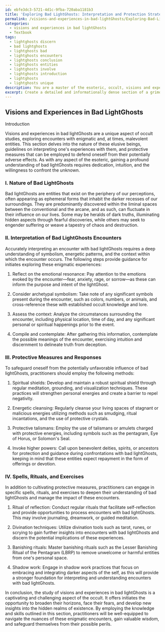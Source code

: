 ```yaml
---
id: ebfe3dc3-5721-4d1c-9fba-720aba1181b3
title: 'Exploring Bad LightGhosts: Interpretation and Protection Strategies'
permalink: /visions-and-experiences-in-bad-lightGhosts/Exploring-Bad-LightGhosts-Interpretation-and-Protection-Strategies/
categories:
  - visions and experiences in bad lightGhosts
  - Textbook
tags:
  - lightghosts discern
  - bad lightghosts
  - lightghosts bad
  - lightghosts encounters
  - lightghosts conclusion
  - lightghosts entities
  - lightghosts involve
  - lightghosts introduction
  - lightghosts
  - lightghosts unique
description: You are a master of the esoteric, occult, visions and experiences in bad lightGhosts and education, you have written many textbooks on the subject in ways that provide students with rich and deep understanding of the subject. You are being asked to write textbook-like sections on a topic and you do it with full context, explainability, and reliability in accuracy to the true facts of the topic at hand, in a textbook style that a student would easily be able to learn from, in a rich, engaging, and contextual way. Always include relevant context (such as formulas and history), related concepts, and in a way that someone can gain deep insights from.
excerpt: Create a detailed and informationally dense section of a grimoire that focuses on the topic of visions and experiences in bad lightGhosts. This section should provide initiates with valuable insights and understanding on the nature of these encounters, how to interpret them, and possible ways to respond or protect oneself from any harmful effects. Additionally, mention any relevant spells, rituals, or exercises that can be helpful in managing such experiences and deepening one's knowledge of this occult phenomenon.
---
```


## Visions and Experiences in Bad LightGhosts

Introduction

Visions and experiences in bad lightGhosts are a unique aspect of occult studies, exploring encounters with enigmatic and, at times, malevolent entities. This section delves into the nature of these elusive beings, guidelines on interpreting one's experiences with them, and protective measures that can be employed to defend oneself from their potentially adverse effects. As with any aspect of the esoteric, gaining a profound understanding of bad lightGhosts requires dedication, intuition, and the willingness to confront the unknown.

### I. Nature of Bad LightGhosts

Bad lightGhosts are entities that exist on the periphery of our perceptions, often appearing as ephemeral forms that inhabit the darker recesses of our surroundings. They are predominantly discovered within the liminal spaces between the conventional and the arcane, and as such, can fluctuate in their influence on our lives. Some may be heralds of dark truths, illuminating hidden aspects through fearful discoveries, while others may seek to engender suffering or weave a tapestry of chaos and destruction.

### II. Interpretation of Bad LightGhosts Encounters

Accurately interpreting an encounter with bad lightGhosts requires a deep understanding of symbolism, energetic patterns, and the context within which the encounter occurs. The following steps provide guidance for initiates exploring these enigmatic experiences:

1. Reflect on the emotional resonance: Pay attention to the emotions evoked by the encounter—fear, anxiety, rage, or sorrow—as these can inform the purpose and intent of the lightGhost.

2. Consider archetypal symbolism: Take note of any significant symbols present during the encounter, such as colors, numbers, or animals, and cross-reference these with established occult knowledge and lore.

3. Assess the context: Analyze the circumstances surrounding the encounter, including physical location, time of day, and any significant personal or spiritual happenings prior to the event.

4. Compile and contemplate: After gathering this information, contemplate the possible meanings of the encounter, exercising intuition and discernment to delineate truth from deception.

### III. Protective Measures and Responses

To safeguard oneself from the potentially unfavorable influence of bad lightGhosts, practitioners should employ the following methods:

1. Spiritual shields: Develop and maintain a robust spiritual shield through regular meditation, grounding, and visualization techniques. These practices will strengthen personal energies and create a barrier to repel negativity.

2. Energetic cleansing: Regularly cleanse your living spaces of stagnant or malicious energies utilizing methods such as smudging, ritual incantations, and the use of protective crystals.

3. Protective talismans: Employ the use of talismans or amulets charged with protective energies, including symbols such as the pentagram, Eye of Horus, or Solomon's Seal.

4. Invoke higher powers: Call upon benevolent deities, spirits, or ancestors for protection and guidance during confrontations with bad lightGhosts, keeping in mind that these entities expect repayment in the form of offerings or devotion.

### IV. Spells, Rituals, and Exercises

In addition to cultivating protective measures, practitioners can engage in specific spells, rituals, and exercises to deepen their understanding of bad lightGhosts and manage the impact of these encounters.

1. Ritual of reflection: Conduct regular rituals that facilitate self-reflection and provide opportunities to process encounters with bad lightGhosts. This may involve journaling, dreamwork, or guided meditation.

2. Divination techniques: Utilize divination tools such as tarot, runes, or scrying to gain further insights into encounters with bad lightGhosts and discern the potential implications of these experiences.

3. Banishing rituals: Master banishing rituals such as the Lesser Banishing Ritual of the Pentagram (LBRP) to remove unwelcome or harmful entities from one's personal space.

4. Shadow work: Engage in shadow work practices that focus on embracing and integrating darker aspects of the self, as this will provide a stronger foundation for interpreting and understanding encounters with bad lightGhosts.

In conclusion, the study of visions and experiences in bad lightGhosts is a captivating and challenging aspect of the occult. It offers initiates the opportunity to broaden their horizons, face their fears, and develop new insights into the hidden realms of existence. By employing the knowledge and skills outlined in this section, practitioners will be well-equipped to navigate the nuances of these enigmatic encounters, gain valuable wisdom, and safeguard themselves from their possible perils.
